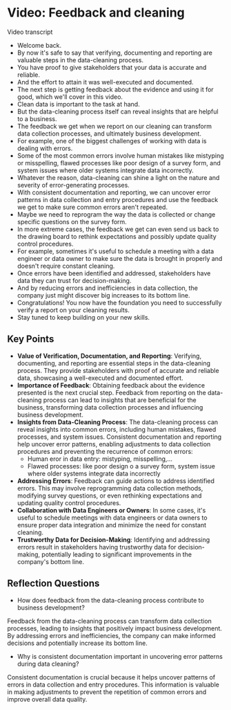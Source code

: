 # Video: Feedback and cleaning

Video transcript

- Welcome back.
- By now it's safe to say that verifying, documenting and reporting are valuable steps in the data-cleaning process.
- You have proof to give stakeholders that your data is accurate and reliable.
- And the effort to attain it was well-executed and documented.
- The next step is getting feedback about the evidence and using it for good, which we'll cover in this video.
- Clean data is important to the task at hand.
- But the data-cleaning process itself can reveal insights that are helpful to a business.
- The feedback we get when we report on our cleaning can transform data collection processes, and ultimately business development.
- For example, one of the biggest challenges of working with data is dealing with errors.
- Some of the most common errors involve human mistakes like mistyping or misspelling, flawed processes like poor design of a survey form, and system issues where older systems integrate data incorrectly.
- Whatever the reason, data-cleaning can shine a light on the nature and severity of error-generating processes.
- With consistent documentation and reporting, we can uncover error patterns in data collection and entry procedures and use the feedback we get to make sure common errors aren't repeated.
- Maybe we need to reprogram the way the data is collected or change specific questions on the survey form.
- In more extreme cases, the feedback we get can even send us back to the drawing board to rethink expectations and possibly update quality control procedures.
- For example, sometimes it's useful to schedule a meeting with a data engineer or data owner to make sure the data is brought in properly and doesn't require constant cleaning.
- Once errors have been identified and addressed, stakeholders have data they can trust for decision-making.
- And by reducing errors and inefficiencies in data collection, the company just might discover big increases to its bottom line.
- Congratulations! You now have the foundation you need to successfully verify a report on your cleaning results.
- Stay tuned to keep building on your new skills.

## Key Points

- **Value of Verification, Documentation, and Reporting**: Verifying, documenting, and reporting are essential steps in the data-cleaning process. They provide stakeholders with proof of accurate and reliable data, showcasing a well-executed and documented effort.
- **Importance of Feedback**: Obtaining feedback about the evidence presented is the next crucial step. Feedback from reporting on the data-cleaning process can lead to insights that are beneficial for the business, transforming data collection processes and influencing business development.
- **Insights from Data-Cleaning Process**: The data-cleaning process can reveal insights into common errors, including human mistakes, flawed processes, and system issues. Consistent documentation and reporting help uncover error patterns, enabling adjustments to data collection procedures and preventing the recurrence of common errors:
  - Human eror in data entry: mistyping, misspelling,...
  - Flawed processes: like poor design o a survey form, system issue where older systems integrate data incorrectly
- **Addressing Errors**: Feedback can guide actions to address identified errors. This may involve reprogramming data collection methods, modifying survey questions, or even rethinking expectations and updating quality control procedures.
- **Collaboration with Data Engineers or Owners**: In some cases, it's useful to schedule meetings with data engineers or data owners to ensure proper data integration and minimize the need for constant cleaning.
- **Trustworthy Data for Decision-Making**: Identifying and addressing errors result in stakeholders having trustworthy data for decision-making, potentially leading to significant improvements in the company's bottom line.

## Reflection Questions

- How does feedback from the data-cleaning process contribute to business development?

Feedback from the data-cleaning process can transform data collection processes, leading to insights that positively impact business development. By addressing errors and inefficiencies, the company can make informed decisions and potentially increase its bottom line.

- Why is consistent documentation important in uncovering error patterns during data cleaning?

Consistent documentation is crucial because it helps uncover patterns of errors in data collection and entry procedures. This information is valuable in making adjustments to prevent the repetition of common errors and improve overall data quality.